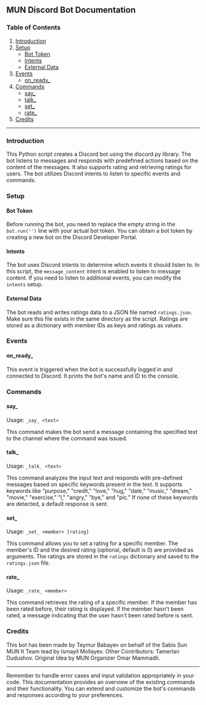 
## MUN Discord Bot Documentation

### Table of Contents
1. [Introduction](#introduction)
2. [Setup](#setup)
   - [Bot Token](#bot-token)
   - [Intents](#intents)
   - [External Data](#external-data)
3. [Events](#events)
   - [on_ready_](#on_ready_)
4. [Commands](#commands)
   - [say_](#say_)
   - [talk_](#talk_)
   - [set_](#set_)
   - [rate_](#rate_)
5. [Credits](#credits)
---

### Introduction <a name="introduction"></a>
This Python script creates a Discord bot using the discord.py library. The bot listens to messages and responds with predefined actions based on the content of the messages. It also supports rating and retrieving ratings for users. The bot utilizes Discord intents to listen to specific events and commands.

### Setup <a name="setup"></a>

#### Bot Token <a name="bot-token"></a>
Before running the bot, you need to replace the empty string in the `bot.run('')` line with your actual bot token. You can obtain a bot token by creating a new bot on the Discord Developer Portal.

#### Intents <a name="intents"></a>
The bot uses Discord intents to determine which events it should listen to. In this script, the `message_content` intent is enabled to listen to message content. If you need to listen to additional events, you can modify the `intents` setup.

#### External Data <a name="external-data"></a>
The bot reads and writes ratings data to a JSON file named `ratings.json`. Make sure this file exists in the same directory as the script. Ratings are stored as a dictionary with member IDs as keys and ratings as values.

### Events <a name="events"></a>

#### on_ready_ <a name="on_ready_"></a>
This event is triggered when the bot is successfully logged in and connected to Discord. It prints the bot's name and ID to the console.

### Commands <a name="commands"></a>

#### say_ <a name="say_"></a>
Usage: `_say_ <text>`

This command makes the bot send a message containing the specified text to the channel where the command was issued.

#### talk_ <a name="talk_"></a>
Usage: `_talk_ <text>`

This command analyzes the input text and responds with pre-defined messages based on specific keywords present in the text. It supports keywords like "purpose," "credit," "love," "hug," "date," "music," "dream," "movie," "exercise," "l," "angry," "bye," and "pic." If none of these keywords are detected, a default response is sent.

#### set_ <a name="set_"></a>
Usage: `_set_ <member> [rating]`

This command allows you to set a rating for a specific member. The member's ID and the desired rating (optional, default is 0) are provided as arguments. The ratings are stored in the `ratings` dictionary and saved to the `ratings.json` file.

#### rate_ <a name="rate_"></a>
Usage: `_rate_ <member>`

This command retrieves the rating of a specific member. If the member has been rated before, their rating is displayed. If the member hasn't been rated, a message indicating that the user hasn't been rated before is sent.

### Credits <a name="credits"></a>
This bot has been made by Teymur Babayev on behalf of the Sabis Sun MUN It Team lead by Ismayil Mollayev. Other Contributors: Tamerlan Dudushov. Original Idea by MUN Organizer Omar Mammadli.

---

Remember to handle error cases and input validation appropriately in your code. This documentation provides an overview of the existing commands and their functionality. You can extend and customize the bot's commands and responses according to your preferences.
